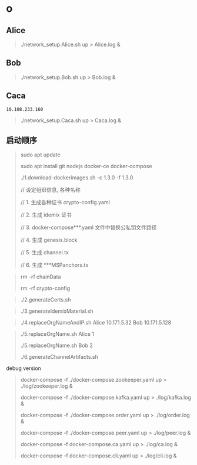 # o

## Alice

> ./network_setup.Alice.sh up > Alice.log &

## Bob

> ./network_setup.Bob.sh up > Bob.log &

## Caca

`10.108.233.160`

> ./network_setup.Caca.sh up > Caca.log &

## 启动顺序

> sudo apt update
>
> sudo apt install git nodejs docker-ce docker-compose
>
> ./1.download-dockerimages.sh -c 1.3.0 -f 1.3.0
>
> // 设定组织信息, 各种名称
>
> // 1. 生成各种证书 crypto-config.yaml
>
> // 2. 生成 idemix 证书
>
> // 3. docker-compose\*\*\*.yaml 文件中替换公私钥文件路径
>
> // 4. 生成 genesis.block
>
> // 5. 生成 channel.tx
>
> // 6. 生成 \*\*\*MSPanchors.tx

> rm -rf chainData
>
> rm -rf crypto-config

> ./2.generateCerts.sh

> ./3.generateIdemixMaterial.sh

> ./4.replaceOrgNameAndIP.sh Alice 10.171.5.32 Bob 10.171.5.128

> ./5.replaceOrgName.sh Alice 1
>
> ./5.replaceOrgName.sh Bob 2
>
> ./6.generateChannelArtifacts.sh

<!-- > docker-compose -f ./docker-compose.zookeeper.yaml up -d 2>&1
>
> docker-compose -f ./docker-compose.kafka.yaml up -d 2>&1
>
> docker-compose -f ./docker-compose.order.yaml up -d 2>&1
>
> docker-compose -f ./docker-compose.peer.yaml up -d 2>&1
>
> docker-compose -f docker-compose.ca.yaml up -d 2>&1 -->

debug version

> docker-compose -f ./docker-compose.zookeeper.yaml up > ./log/zookeeper.log &
>
> docker-compose -f ./docker-compose.kafka.yaml up > ./log/kafka.log &
>
> docker-compose -f ./docker-compose.order.yaml up > ./log/order.log &
>
> docker-compose -f ./docker-compose.peer.yaml up > ./log/peer.log &
>
> docker-compose -f docker-compose.ca.yaml up > ./log/ca.log &
>
> docker-compose -f docker-compose.cli.yaml up > ./log/cli.log &
>